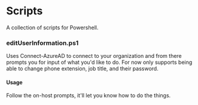 # Scripts
A collection of scripts for Powershell.

### editUserInformation.ps1

Uses Connect-AzureAD to connect to your organization and from there prompts you for input of what you'd like to do. For now only supports being able to change phone extension, job title, and their password.

#### Usage

Follow the on-host prompts, it'll let you know how to do the things.
